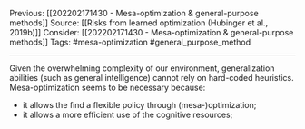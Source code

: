 Previous: [[202202171430 - Mesa-optimization & general-purpose methods]]
Source: [[Risks from learned optimization (Hubinger et al., 2019b)]]
Consider: [[202202171430 - Mesa-optimization & general-purpose methods]]
Tags: #mesa-optimization #general_purpose_method 
______________

Given the overwhelming complexity of our environment, generalization abilities (such as general intelligence) cannot rely on hard-coded heuristics. Mesa-optimization seems to be necessary because: 
- it allows the find a flexible policy through (mesa-)optimization;
- it allows a more efficient use of the cognitive resources;